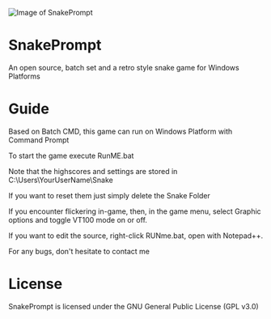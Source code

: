 ![Image of SnakePrompt](https://i.ibb.co/whgbbrm/512x512bb.jpg)
# SnakePrompt
An open source, batch set and a retro style snake game for Windows Platforms

# Guide
Based on Batch CMD, this game can run on Windows Platform with Command Prompt

To start the game execute RunME.bat

Note that the highscores and settings are stored in C:\Users\YourUserName\Snake

If you want to reset them just simply delete the Snake Folder

If you encounter flickering in-game, then, in the game menu, select Graphic options and toggle VT100 mode on or off.

If you want to edit the source, right-click RUNme.bat, open with Notepad++.

For any bugs, don't hesitate to contact me

# License
SnakePrompt is licensed under the GNU General Public License (GPL v3.0)
